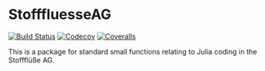 # StofffluesseAG

[![Build Status](https://travis-ci.com/JeremyRueffer/StoffflüßeAG.jl.svg?branch=master)](https://travis-ci.com/JeremyRueffer/StoffflüßeAG.jl)
[![Codecov](https://codecov.io/gh/JeremyRueffer/StoffflüßeAG.jl/branch/master/graph/badge.svg)](https://codecov.io/gh/JeremyRueffer/StoffflüßeAG.jl)
[![Coveralls](https://coveralls.io/repos/github/JeremyRueffer/StoffflüßeAG.jl/badge.svg?branch=master)](https://coveralls.io/github/JeremyRueffer/StoffflüßeAG.jl?branch=master)

This is a package for standard small functions relating to Julia coding in the Stoffflüße AG.